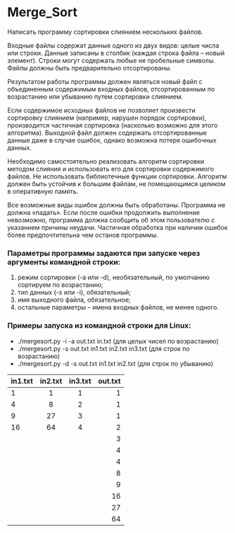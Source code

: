 # Merge_Sort
Написать программу сортировки слиянием нескольких файлов.

Входные файлы содержат данные одного из двух видов: целые числа или строки. Данные записаны в
столбик (каждая строка файла – новый элемент). Строки могут содержать любые не пробельные символы.
Файлы должны быть предварительно отсортированы.

Результатом работы программы должен являться новый файл с объединенным содержимым входных
файлов, отсортированным по возрастанию или убыванию путем сортировки слиянием.

Если содержимое исходных файлов не позволяет произвести сортировку слиянием (например, нарушен
порядок сортировки), производится частичная сортировка (насколько возможно для этого алгоритма).
Выходной файл должен содержать отсортированные данные даже в случае ошибок, однако возможна
потеря ошибочных данных.

Необходимо самостоятельно реализовать алгоритм сортировки методом слияния и использовать его для
сортировки содержимого файлов. Не использовать библиотечные функции сортировки. Алгоритм должен
быть устойчив к большим файлам, не помещающимся целиком в оперативную память.

Все возможные виды ошибок должны быть обработаны. Программа не должна «падать». Если после
ошибки продолжить выполнение невозможно, программа должна сообщить об этом пользователю с
указанием причины неудачи. Частичная обработка при наличии ошибок более предпочтительна чем
останов программы.

### Параметры программы задаются при запуске через аргументы командной строки:
1. режим сортировки (-a или -d), необязательный, по умолчанию сортируем по возрастанию;
2. тип данных (-s или -i), обязательный;
3. имя выходного файла, обязательное;
4. остальные параметры – имена входных файлов, не менее одного.

### Примеры запуска из командной строки для Linux:
* ./mergesort.py -i -a out.txt in.txt (для целых чисел по возрастанию)
* ./mergesort.py -s out.txt in1.txt in2.txt in3.txt (для строк по возрастанию)
* ./mergesort.py -d -s out.txt in1.txt in2.txt (для строк по убыванию)

|in1.txt|in2.txt|in3.txt|out.txt|
|:------|:-----:|:-----:|------:|
|1      |1      |1      |1      |
|4      |8      |2      |1      |
|9      |27     |3      |1      |
|16     |64     |4      |2      |
|       |       |       |3      |
|       |       |       |4      |
|       |       |       |4      |
|       |       |       |8      |
|       |       |       |9      |
|       |       |       |16     |
|       |       |       |27     |
|       |       |       |64     |

